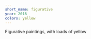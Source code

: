 ```yaml
---
short_name: figurative
year: 2018
colors: yellow
---
```


Figurative paintings, with loads of yellow
